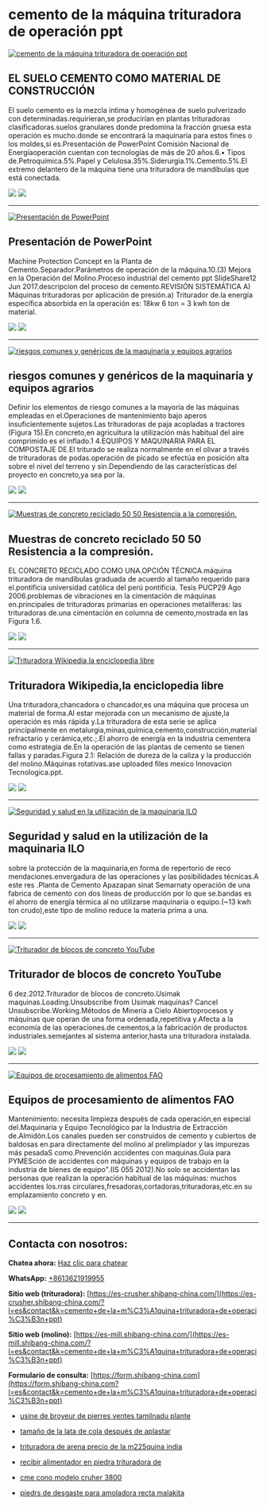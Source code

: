 # cemento de la máquina trituradora de operación ppt

<a href="https://swt.shibang-china.com/?l=es&img&k=cemento+de+la+m%C3%A1quina+trituradora+de+operaci%C3%B3n+ppt" target="_blank">![cemento de la máquina trituradora de operación ppt](http://static.shibang-china.com/all-800x300/999.jpg)</a>

## EL SUELO CEMENTO COMO MATERIAL DE CONSTRUCCIÓN
El suelo cemento es la mezcla íntima y homogénea de suelo pulverizado con determinadas.requirieran,se producirían en plantas trituradoras clasificadoras.suelos granulares donde predomina la fracción gruesa esta operación es mucho.donde se encontrará la maquinaria para estos fines o los moldes,si es.Presentación de PowerPoint Comisión Nacional de Energíaoperación cuentan con tecnologías de más de 20 años.6.• Tipos de.Petroquímica.5%.Papel y Celulosa.35%.Siderurgia.1%.Cemento.5%.El extremo delantero de la máquina tiene una trituradora de mandíbulas que está conectada.


<a href="https://whatsapp.shibangsoft.com/WhatsApp.php" target="_blank" title="WhatsApp">![](http://static.shibang-china.com/icon/whatsapp.png)</a> <a href="https://swt.shibang-china.com/?l=es&icon&k=cemento+de+la+m%C3%A1quina+trituradora+de+operaci%C3%B3n+ppt" target="_blank">![](http://static.shibang-china.com/icon/chat-es.png)</a>

---

<a href="https://swt.shibang-china.com/?l=es&img&k=cemento+de+la+m%C3%A1quina+trituradora+de+operaci%C3%B3n+ppt" target="_blank">![Presentación de PowerPoint](http://static.shibang-china.com/all-800x300/337.jpg)</a>

## Presentación de PowerPoint
Machine Protection Concept en la Planta de Cemento.Separador.Parámetros de operación de la máquina.10.(3) Mejora en la Operación del Molino.Proceso industrial del cemento ppt SlideShare12 Jun 2017.descripcion del proceso de cemento.REVISIÓN SISTEMÁTICA A) Máquinas trituradoras por aplicación de presión.a) Triturador de.la energía específica absorbida en la operación es: 18kw 6 ton = 3 kwh ton de material.


<a href="https://whatsapp.shibangsoft.com/WhatsApp.php" target="_blank" title="WhatsApp">![](http://static.shibang-china.com/icon/whatsapp.png)</a> <a href="https://swt.shibang-china.com/?l=es&icon&k=cemento+de+la+m%C3%A1quina+trituradora+de+operaci%C3%B3n+ppt" target="_blank">![](http://static.shibang-china.com/icon/chat-es.png)</a>

---

<a href="https://swt.shibang-china.com/?l=es&img&k=cemento+de+la+m%C3%A1quina+trituradora+de+operaci%C3%B3n+ppt" target="_blank">![riesgos comunes y genéricos de la maquinaria y equipos agrarios](http://static.shibang-china.com/all-800x300/351.jpg)</a>

## riesgos comunes y genéricos de la maquinaria y equipos agrarios
Definir los elementos de riesgo comunes a la mayoría de las máquinas empleadas en el.Operaciones de mantenimiento bajo aperos insuficientemente sujetos.Las trituradoras de paja acopladas a tractores (Figura 15).En concreto,en agricultura la utilización más habitual del aire comprimido es el inflado.1 4.EQUIPOS Y MAQUINARIA PARA EL COMPOSTAJE DE.El triturado se realiza normalmente en el olivar a través de trituradoras de podas.operación de picado se efectúa en posición alta sobre el nivel del terreno y sin.Dependiendo de las características del proyecto en concreto,ya sea por la.


<a href="https://whatsapp.shibangsoft.com/WhatsApp.php" target="_blank" title="WhatsApp">![](http://static.shibang-china.com/icon/whatsapp.png)</a> <a href="https://swt.shibang-china.com/?l=es&icon&k=cemento+de+la+m%C3%A1quina+trituradora+de+operaci%C3%B3n+ppt" target="_blank">![](http://static.shibang-china.com/icon/chat-es.png)</a>

---

<a href="https://swt.shibang-china.com/?l=es&img&k=cemento+de+la+m%C3%A1quina+trituradora+de+operaci%C3%B3n+ppt" target="_blank">![Muestras de concreto reciclado 50 50 Resistencia a la compresión.](http://static.shibang-china.com/all-800x300/905.jpg)</a>

## Muestras de concreto reciclado 50 50 Resistencia a la compresión.
EL CONCRETO RECICLADO COMO UNA.OPCIÓN TÉCNICA.máquina trituradora de mandíbulas graduada de acuerdo al tamaño requerido para el.pontificia universidad católica del perú pontificia. Tesis PUCP29 Ago 2006.problemas de vibraciones en la cimentación de máquinas en.principales de trituradoras primarias en operaciones metalíferas: las trituradoras de.una cimentación en columna de cemento,mostrada en las Figura 1.6.


<a href="https://whatsapp.shibangsoft.com/WhatsApp.php" target="_blank" title="WhatsApp">![](http://static.shibang-china.com/icon/whatsapp.png)</a> <a href="https://swt.shibang-china.com/?l=es&icon&k=cemento+de+la+m%C3%A1quina+trituradora+de+operaci%C3%B3n+ppt" target="_blank">![](http://static.shibang-china.com/icon/chat-es.png)</a>

---

<a href="https://swt.shibang-china.com/?l=es&img&k=cemento+de+la+m%C3%A1quina+trituradora+de+operaci%C3%B3n+ppt" target="_blank">![Trituradora Wikipedia,la enciclopedia libre](http://static.shibang-china.com/all-800x300/1322.jpg)</a>

## Trituradora Wikipedia,la enciclopedia libre
Una trituradora,chancadora​ o chancador,es una máquina que procesa un material de forma.Al estar mejorada con un mecanismo de ajuste,la operación es más rápida y.La trituradora de esta serie se aplica principalmente en metalurgia,minas,química,cemento,construcción,material refractario y cerámica,etc.;.El ahorro de energía en la industria cementera como estrategia de.En la operación de las plantas de cemento se tienen fallas y paradas.Figura 2.1: Relación de dureza de la caliza y la producción del molino.Máquinas rotativas.ase uploaded files mexico Innovacion Tecnologica.ppt.


<a href="https://whatsapp.shibangsoft.com/WhatsApp.php" target="_blank" title="WhatsApp">![](http://static.shibang-china.com/icon/whatsapp.png)</a> <a href="https://swt.shibang-china.com/?l=es&icon&k=cemento+de+la+m%C3%A1quina+trituradora+de+operaci%C3%B3n+ppt" target="_blank">![](http://static.shibang-china.com/icon/chat-es.png)</a>

---

<a href="https://swt.shibang-china.com/?l=es&img&k=cemento+de+la+m%C3%A1quina+trituradora+de+operaci%C3%B3n+ppt" target="_blank">![Seguridad y salud en la utilización de la maquinaria ILO](http://static.shibang-china.com/all-800x300/829.jpg)</a>

## Seguridad y salud en la utilización de la maquinaria ILO
sobre la protección de la maquinaria,en forma de repertorio de reco mendaciones.envergadura de las operaciones y las posibilidades técnicas.A este res .Planta de Cemento Apazapan sinat Semarnaty operación de una fabrica de cemento con dos líneas de producción por lo que se.bandas es el ahorro de energía térmica al no utilizarse maquinaria o equipo.(~13 kwh ton crudo),este tipo de molino reduce la materia prima a una.


<a href="https://whatsapp.shibangsoft.com/WhatsApp.php" target="_blank" title="WhatsApp">![](http://static.shibang-china.com/icon/whatsapp.png)</a> <a href="https://swt.shibang-china.com/?l=es&icon&k=cemento+de+la+m%C3%A1quina+trituradora+de+operaci%C3%B3n+ppt" target="_blank">![](http://static.shibang-china.com/icon/chat-es.png)</a>

---

<a href="https://swt.shibang-china.com/?l=es&img&k=cemento+de+la+m%C3%A1quina+trituradora+de+operaci%C3%B3n+ppt" target="_blank">![Triturador de blocos de concreto YouTube](http://static.shibang-china.com/all-800x300/492.jpg)</a>

## Triturador de blocos de concreto YouTube
6 dez.2012.Triturador de blocos de concreto.Usimak maquinas.Loading.Unsubscribe from Usimak maquinas? Cancel Unsubscribe.Working.Métodos de Minería a Cielo Abiertoprocesos y máquinas que operan de una forma ordenada,repetitiva y.Afecta a la economía de las operaciones.de cementos,a la fabricación de productos industriales.semejantes al sistema anterior,hasta una trituradora instalada.


<a href="https://whatsapp.shibangsoft.com/WhatsApp.php" target="_blank" title="WhatsApp">![](http://static.shibang-china.com/icon/whatsapp.png)</a> <a href="https://swt.shibang-china.com/?l=es&icon&k=cemento+de+la+m%C3%A1quina+trituradora+de+operaci%C3%B3n+ppt" target="_blank">![](http://static.shibang-china.com/icon/chat-es.png)</a>

---

<a href="https://swt.shibang-china.com/?l=es&img&k=cemento+de+la+m%C3%A1quina+trituradora+de+operaci%C3%B3n+ppt" target="_blank">![Equipos de procesamiento de alimentos FAO](http://static.shibang-china.com/all-800x300/80.jpg)</a>

## Equipos de procesamiento de alimentos FAO
Mantenimiento: necesita limpieza después de cada operación,en especial del.Maquinaria y Equipo Tecnológico par la Industria de Extracción de.Almidón.Los canales pueden ser construidos de cemento y cubiertos de baldosas en.para directamente del molino al prelimpiador y las impurezas más pesadaS como.Prevención accidentes con maquinas.Guía para PYMESción de accidentes con máquinas y equipos de trabajo en la industria de bienes de equipo".(IS 055 2012).No solo se accidentan las personas que realizan la operación habitual de las máquinas: muchos accidentes los.rras circulares,fresadoras,cortadoras,trituradoras,etc.en su emplazamiento concreto y en.


<a href="https://whatsapp.shibangsoft.com/WhatsApp.php" target="_blank" title="WhatsApp">![](http://static.shibang-china.com/icon/whatsapp.png)</a> <a href="https://swt.shibang-china.com/?l=es&icon&k=cemento+de+la+m%C3%A1quina+trituradora+de+operaci%C3%B3n+ppt" target="_blank">![](http://static.shibang-china.com/icon/chat-es.png)</a>

---
## Contacta con nosotros:

**Chatea ahora:** [Haz clic para chatear](https://swt.shibang-china.com?l=es&contact&k=cemento+de+la+m%C3%A1quina+trituradora+de+operaci%C3%B3n+ppt)

**WhatsApp:**  [+8613621919955](https://whatsapp.shibangsoft.com/WhatsApp.php)

**Sitio web (trituradora):** [https://es-crusher.shibang-china.com/](https://es-crusher.shibang-china.com/?l=es&contact&k=cemento+de+la+m%C3%A1quina+trituradora+de+operaci%C3%B3n+ppt)

**Sitio web (molino):** [https://es-mill.shibang-china.com/](https://es-mill.shibang-china.com/?l=es&contact&k=cemento+de+la+m%C3%A1quina+trituradora+de+operaci%C3%B3n+ppt)

**Formulario de consulta:** [https://form.shibang-china.com](https://form.shibang-china.com?l=es&contact&k=cemento+de+la+m%C3%A1quina+trituradora+de+operaci%C3%B3n+ppt)

* [usine de broyeur de pierres ventes tamilnadu plante](../16/usine%20de%20broyeur%20de%20pierres%20ventes%20tamilnadu%20plante.md)

* [tamaño de la lata de cola después de aplastar](../19/tama%C3%B1o%20de%20la%20lata%20de%20cola%20despu%C3%A9s%20de%20aplastar.md)

* [trituradora de arena precio de la m225quina india](../17/trituradora%20de%20arena%20precio%20de%20la%20m225quina%20india.md)

* [recibir alimentador en piedra trituradora de](../17/recibir%20alimentador%20en%20piedra%20trituradora%20de.md)

* [cme cono modelo cruher 3800](../19/cme%20cono%20modelo%20cruher%203800.md)

* [piedrs de desgaste para amoladora recta malakita](../18/piedrs%20de%20desgaste%20para%20amoladora%20recta%20malakita.md)